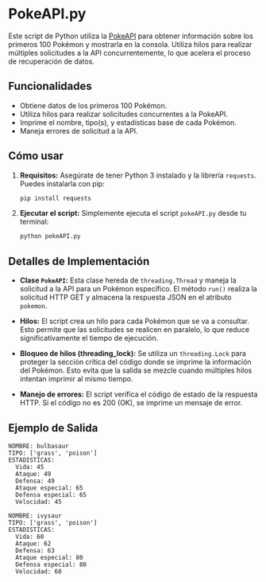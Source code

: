 # PokeAPI.py

Este script de Python utiliza la [PokeAPI](https://pokeapi.co/) para obtener información sobre los primeros 100 Pokémon y mostrarla en la consola.  Utiliza hilos para realizar múltiples solicitudes a la API concurrentemente, lo que acelera el proceso de recuperación de datos.

## Funcionalidades

* Obtiene datos de los primeros 100 Pokémon.
* Utiliza hilos para realizar solicitudes concurrentes a la PokeAPI.
* Imprime el nombre, tipo(s), y estadísticas base de cada Pokémon.
* Maneja errores de solicitud a la API.

## Cómo usar

1. **Requisitos:** Asegúrate de tener Python 3 instalado y la librería `requests`. Puedes instalarla con pip:

   ```bash
   pip install requests
   ```

2. **Ejecutar el script:** Simplemente ejecuta el script `pokeAPI.py` desde tu terminal:

   ```bash
   python pokeAPI.py
   ```

## Detalles de Implementación

* **Clase `PokeAPI`:**  Esta clase hereda de `threading.Thread` y maneja la solicitud a la API para un Pokémon específico. El método `run()` realiza la solicitud HTTP GET y almacena la respuesta JSON en el atributo `pokemon`.

* **Hilos:** El script crea un hilo para cada Pokémon que se va a consultar. Esto permite que las solicitudes se realicen en paralelo, lo que reduce significativamente el tiempo de ejecución.

* **Bloqueo de hilos (threading_lock):** Se utiliza un `threading.Lock` para proteger la sección crítica del código donde se imprime la información del Pokémon. Esto evita que la salida se mezcle cuando múltiples hilos intentan imprimir al mismo tiempo.

* **Manejo de errores:** El script verifica el código de estado de la respuesta HTTP. Si el código no es 200 (OK), se imprime un mensaje de error.

## Ejemplo de Salida

```
NOMBRE: bulbasaur
TIPO: ['grass', 'poison']
ESTADISTICAS:
  Vida: 45
  Ataque: 49
  Defensa: 49
  Ataque especial: 65
  Defensa especial: 65
  Velocidad: 45

NOMBRE: ivysaur
TIPO: ['grass', 'poison']
ESTADISTICAS:
  Vida: 60
  Ataque: 62
  Defensa: 63
  Ataque especial: 80
  Defensa especial: 80
  Velocidad: 60
